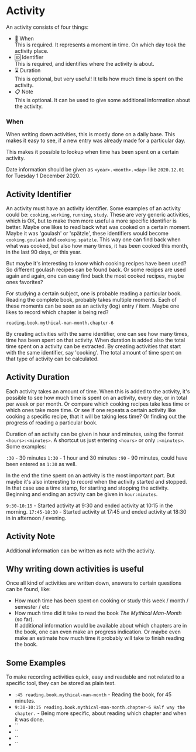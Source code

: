 # Activity

An activity consists of four things:

- :date: When  
  This is required. It represents a moment in time. On which day took the activity place.
- :id: Identifier  
  This is required, and identifies where the activity is about.
- :hourglass: Duration  
  This is optional, but very useful! It tells how much time is spent on the activity.
- :clipboard: Note  
  This is optional. It can be used to give some additional information about the activity.


### When

When writing down activities, this is mostly done on a daily base. This makes it easy to see, if
a new entry was already made for a particular day.

This makes it possible to lookup when time has been spent on a certain activity.

Date information should be given as `<year>.<month>.<day>` like `2020.12.01` for Tuesday 1 December 2020.


## Activity Identifier

An activity must have an activity identifier. Some examples of an activity could be: `cooking`, `working`, `running`, `study`.
These are very generic activities, which is OK, but to make them more useful a more specific identifier is better.
Maybe one likes to read back what was cooked on a certain moment. Maybe it was 'goulash' or 'spätzle', these identifiers
would become `cooking.goulash` and `cooking.spätzle`. This way one can find back when what was cooked, but also how many times,
it has been cooked this month, in the last 90 days, or this year.

But maybe it's interesting to know which cooking recipes have been used? So different goulash recipes can be found back.
Or some recipes are used again and again, one can easy find back the most cooked recipes, maybe ones favorites?

For studying a certain subject, one is probable reading a particular book. Reading the complete book, probably takes multiple
moments. Each of these moments can be seen as an activity (log) entry / item. Maybe one likes to record which chapter
is being red?

`reading.book.mythical-man-month.chapter-6`

By creating activities with the same identifier, one can see how many times, time has been spent on that activity. When
duration is added also the total time spent on a activity can be extracted.
By creating activities that start with the same identifier, say 'cooking'. The total amount of time spent on that type of
activity can be calculated.


## Activity Duration

Each activity takes an amount of time. When this is added to the activity, it's possible to see how much time is spent on
an activity, every day, or in total per week or per month. Or compare which cooking recipes take less time or which ones take
more time. Or see if one repeats a certain activity like cooking a specific recipe, that it will be taking less time? Or
finding out the progress of reading a particular book.

Duration of an activity can be given in hour and minutes, using the format `<hours>:<minutes>`. A shortcut us just entering
`<hours>` or only `:<minutes>`. Some examples:

`:30` - 30 minutes 
`1:30` - 1 hour and 30 minutes
`:90` - 90 minutes, could have been entered as `1:30` as well.

In the end the time spent on an activity is the most important part. But maybe it's also interesting to record when the
activity started and stopped. In that case use a time stamp, for starting and stopping the activity. Beginning and ending
an activity can be given in `hour:minutes`.

`9:30-10:15` - Started activity at 9:30 and ended activity at 10:15 in the morning.
`17:45-18:30` - Started activity at 17:45 and ended activity at 18:30 in in afternoon / evening.


## Activity Note

Additional information can be written as note with the activity.


## Why writing down activities is useful

Once all kind of activities are written down, answers to certain questions can be found, like:

- How much time has been spent on cooking or study this week / month / semester / etc
- How much time did it take to read the book *The Mythical Man-Month* (so far).  
  If additional information would be available about which chapters are in the book, one can even make an progress indication. Or
  maybe even make an estimate how much time it probably will take to finish reading the book.


## Some Examples

To make recording activities quick, easy and readable and not related to a specific tool, they can be stored as plain text.

- `:45 reading.book.mythical-man-month` - Reading the book, for 45 minutes.
- `9:30-10:15 reading.book.mythical-man-month.chapter-6 Half way the chapter.` - Being more specific, about reading which chapter and when it was done.
- ``
- ``
- ``
- ``